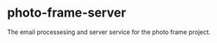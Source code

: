 photo-frame-server
==================

The email processesing and server service for the photo frame project.
